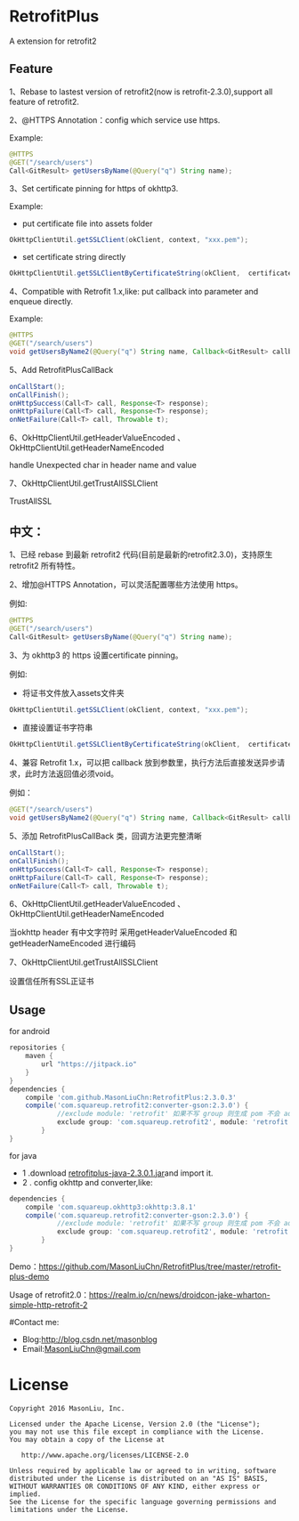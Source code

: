 RetrofitPlus
========
A extension for retrofit2

Feature
--------

1、Rebase to lastest version of retrofit2(now is retrofit-2.3.0),support all feature of retrofit2.

2、@HTTPS Annotation：config which service use https.

Example:
```java
@HTTPS
@GET("/search/users")
Call<GitResult> getUsersByName(@Query("q") String name);
```

3、Set certificate pinning for https of okhttp3.

Example:
* put certificate file into assets folder
```java
OkHttpClientUtil.getSSLClient(okClient, context, "xxx.pem");
```
* set certificate string  directly
```java
OkHttpClientUtil.getSSLClientByCertificateString(okClient,  certificateString);
```
4、Compatible with Retrofit 1.x,like: put callback into parameter and enqueue directly.

Example:
```java
@HTTPS
@GET("/search/users")
void getUsersByName2(@Query("q") String name, Callback<GitResult> callback);
```
5、Add RetrofitPlusCallBack
```java
onCallStart();
onCallFinish();
onHttpSuccess(Call<T> call, Response<T> response);
onHttpFailure(Call<T> call, Response<T> response);
onNetFailure(Call<T> call, Throwable t);
```
6、OkHttpClientUtil.getHeaderValueEncoded 、 OkHttpClientUtil.getHeaderNameEncoded

handle Unexpected char  in header name and value

7、OkHttpClientUtil.getTrustAllSSLClient

TrustAllSSL

中文：
---------

1、已经 rebase 到最新 retrofit2 代码(目前是最新的retrofit2.3.0)，支持原生 retrofit2 所有特性。

2、增加@HTTPS Annotation，可以灵活配置哪些方法使用 https。

例如:
```java
@HTTPS
@GET("/search/users")
Call<GitResult> getUsersByName(@Query("q") String name);
```

3、为 okhttp3 的 https 设置certificate pinning。

例如:
* 将证书文件放入assets文件夹
```java
OkHttpClientUtil.getSSLClient(okClient, context, "xxx.pem");
```
* 直接设置证书字符串
```java
OkHttpClientUtil.getSSLClientByCertificateString(okClient,  certificateString);
```

4、兼容 Retrofit 1.x，可以把 callback 放到参数里，执行方法后直接发送异步请求，此时方法返回值必须void。

 例如：
```java
@GET("/search/users")
void getUsersByName2(@Query("q") String name, Callback<GitResult> callback);
```
5、添加 RetrofitPlusCallBack 类，回调方法更完整清晰
```java
onCallStart();
onCallFinish();
onHttpSuccess(Call<T> call, Response<T> response);
onHttpFailure(Call<T> call, Response<T> response);
onNetFailure(Call<T> call, Throwable t);
```
6、OkHttpClientUtil.getHeaderValueEncoded 、 OkHttpClientUtil.getHeaderNameEncoded

当okhttp header 有中文字符时 采用getHeaderValueEncoded 和 getHeaderNameEncoded 进行编码


7、OkHttpClientUtil.getTrustAllSSLClient

设置信任所有SSL正证书

Usage
--------
for android
```groovy
repositories {
    maven {
        url "https://jitpack.io"
    }
}
dependencies {
	compile 'com.github.MasonLiuChn:RetrofitPlus:2.3.0.3'
	compile('com.squareup.retrofit2:converter-gson:2.3.0') {
        	//exclude module: 'retrofit' 如果不写 group 则生成 pom 不会 add exclusion
        	exclude group: 'com.squareup.retrofit2', module: 'retrofit'
    	}
}
```

for java

- 1 .download [retrofitplus-java-2.3.0.1.jar](https://github.com/MasonLiuChn/RetrofitPlus/raw/master/retrofit-plus-demo/output/retrofitplus-java-2.3.0.1.jar)and import it.
- 2 . config okhttp and converter,like:

```groovy
dependencies {
	compile 'com.squareup.okhttp3:okhttp:3.8.1'
	compile('com.squareup.retrofit2:converter-gson:2.3.0') {
        	//exclude module: 'retrofit' 如果不写 group 则生成 pom 不会 add exclusion
        	exclude group: 'com.squareup.retrofit2', module: 'retrofit'
    	}
}
```
Demo：https://github.com/MasonLiuChn/RetrofitPlus/tree/master/retrofit-plus-demo

Usage of retrofit2.0：https://realm.io/cn/news/droidcon-jake-wharton-simple-http-retrofit-2

#Contact me:

- Blog:http://blog.csdn.net/masonblog
- Email:MasonLiuChn@gmail.com

License
=======

    Copyright 2016 MasonLiu, Inc.

    Licensed under the Apache License, Version 2.0 (the "License");
    you may not use this file except in compliance with the License.
    You may obtain a copy of the License at

       http://www.apache.org/licenses/LICENSE-2.0

    Unless required by applicable law or agreed to in writing, software
    distributed under the License is distributed on an "AS IS" BASIS,
    WITHOUT WARRANTIES OR CONDITIONS OF ANY KIND, either express or implied.
    See the License for the specific language governing permissions and
    limitations under the License.
